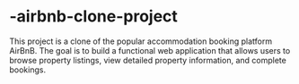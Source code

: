 # -airbnb-clone-project
This project is a clone of the popular accommodation booking platform AirBnB. The goal is to build a functional web application that allows users to browse property listings, view detailed property information, and complete bookings.

